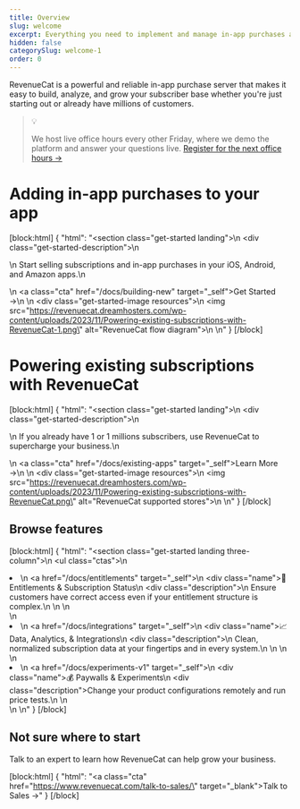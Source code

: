 ```yaml
---
title: Overview
slug: welcome
excerpt: Everything you need to implement and manage in-app purchases and subscriptions
hidden: false
categorySlug: welcome-1
order: 0
---
```


RevenueCat is a powerful and reliable in-app purchase server that makes it easy to build, analyze, and grow your subscriber base whether you're just starting out or already have millions of customers.

> 💡
> 
> We host live office hours every other Friday, where we demo the platform and answer your questions live. [Register for the next office hours →]([https://www.revenuecat.com/talk-to-sales/](https://app.livestorm.co/revenuecat/live-revenuecat-demo?type=detailed))

# Adding in-app purchases to your app

[block:html]
{
  "html": "<section class=\"get-started landing\">\n <div class=\"get-started-description\">\n <p>\n Start selling subscriptions and in-app purchases in your iOS, Android, and Amazon apps.\n </p>\n <a class=\"cta\" href=\"/docs/building-new\" target=\"_self\">Get Started →</a>\n </div>\n <div class=\"get-started-image resources\">\n <img src=\"https://revenuecat.dreamhosters.com/wp-content/uploads/2023/11/Powering-existing-subscriptions-with-RevenueCat-1.png\" alt=\"RevenueCat flow diagram\">\n </div>\n</section>"
}
[/block]



# Powering existing subscriptions with RevenueCat

[block:html]
{
  "html": "<section class=\"get-started landing\">\n <div class=\"get-started-description\">\n <p>\n If you already have 1 or 1 millions subscribers, use RevenueCat to supercharge your business.\n </p>\n <a class=\"cta\" href=\"/docs/existing-apps\" target=\"_self\">Learn More →</a>\n </div>\n <div class=\"get-started-image resources\">\n <img src=\"https://revenuecat.dreamhosters.com/wp-content/uploads/2023/11/Powering-existing-subscriptions-with-RevenueCat.png\" alt=\"RevenueCat supported stores\">\n </div>\n</section>"
}
[/block]



## Browse features

[block:html]
{
  "html": "<section class=\"get-started landing three-column\">\n <ul class=\"ctas\">\n <li>\n <a href=\"/docs/entitlements\" target=\"_self\">\n <div class=\"name\">🔑 Entitlements & Subscription Status</div>\n <div class=\"description\">\n Ensure customers have correct access even if your entitlement structure is complex.\n </div>\n </a>\n </li>\n <li>\n <a href=\"/docs/integrations\" target=\"_self\">\n <div class=\"name\">📈 Data, Analytics, & Integrations</div>\n <div class=\"description\">\n Clean, normalized subscription data at your fingertips and in every system.\n </div>\n </a>\n </li>\n <li>\n <a href=\"/docs/experiments-v1\" target=\"_self\">\n <div class=\"name\">💰 Paywalls & Experiments</div>\n <div class=\"description\">Change your product configurations remotely and run price tests.</div>\n </a>\n </li>\n </ul>\n</section>"
}
[/block]



## Not sure where to start

 Talk to an expert to learn how RevenueCat can help grow your business.

[block:html]
{
  "html": "<a class=\"cta\" href=\"https://www.revenuecat.com/talk-to-sales/\" target=\"_blank\">Talk to Sales →</a>"
}
[/block]
